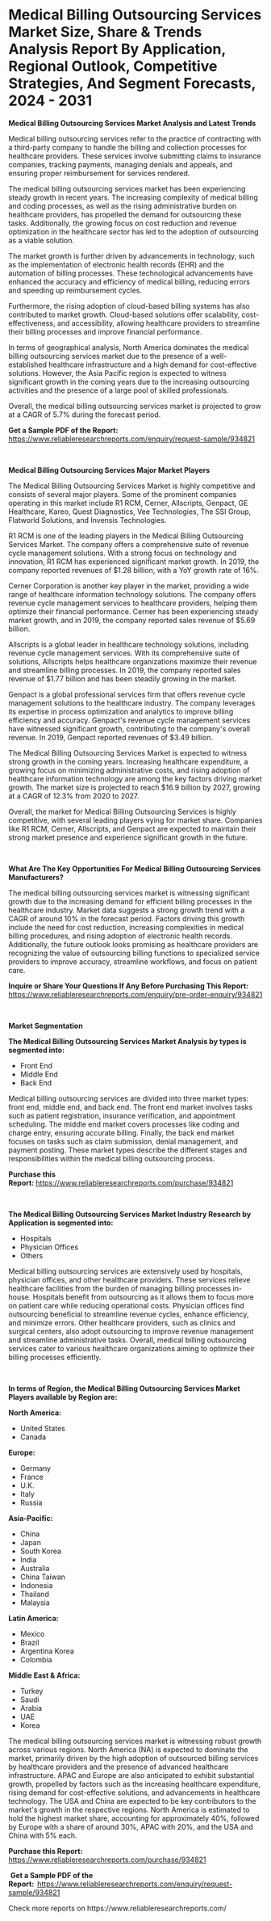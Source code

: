 <p><h1>Medical Billing Outsourcing Services Market Size, Share & Trends Analysis Report By Application, Regional Outlook, Competitive Strategies, And Segment Forecasts, 2024 - 2031</h1></p><p><strong>Medical Billing Outsourcing Services Market Analysis and Latest Trends</strong></p>
<p><p>Medical billing outsourcing services refer to the practice of contracting with a third-party company to handle the billing and collection processes for healthcare providers. These services involve submitting claims to insurance companies, tracking payments, managing denials and appeals, and ensuring proper reimbursement for services rendered.</p><p>The medical billing outsourcing services market has been experiencing steady growth in recent years. The increasing complexity of medical billing and coding processes, as well as the rising administrative burden on healthcare providers, has propelled the demand for outsourcing these tasks. Additionally, the growing focus on cost reduction and revenue optimization in the healthcare sector has led to the adoption of outsourcing as a viable solution.</p><p>The market growth is further driven by advancements in technology, such as the implementation of electronic health records (EHR) and the automation of billing processes. These technological advancements have enhanced the accuracy and efficiency of medical billing, reducing errors and speeding up reimbursement cycles.</p><p>Furthermore, the rising adoption of cloud-based billing systems has also contributed to market growth. Cloud-based solutions offer scalability, cost-effectiveness, and accessibility, allowing healthcare providers to streamline their billing processes and improve financial performance.</p><p>In terms of geographical analysis, North America dominates the medical billing outsourcing services market due to the presence of a well-established healthcare infrastructure and a high demand for cost-effective solutions. However, the Asia Pacific region is expected to witness significant growth in the coming years due to the increasing outsourcing activities and the presence of a large pool of skilled professionals.</p><p>Overall, the medical billing outsourcing services market is projected to grow at a CAGR of 5.7% during the forecast period.</p></p>
<p><strong>Get a Sample PDF of the Report:&nbsp;</strong> <a href="https://www.reliableresearchreports.com/enquiry/request-sample/934821">https://www.reliableresearchreports.com/enquiry/request-sample/934821</a></p>
<p>&nbsp;</p>
<p><strong>Medical Billing Outsourcing Services Major Market Players</strong></p>
<p><p>The Medical Billing Outsourcing Services Market is highly competitive and consists of several major players. Some of the prominent companies operating in this market include R1 RCM, Cerner, Allscripts, Genpact, GE Healthcare, Kareo, Quest Diagnostics, Vee Technologies, The SSI Group, Flatworld Solutions, and Invensis Technologies.</p><p>R1 RCM is one of the leading players in the Medical Billing Outsourcing Services Market. The company offers a comprehensive suite of revenue cycle management solutions. With a strong focus on technology and innovation, R1 RCM has experienced significant market growth. In 2019, the company reported revenues of $1.28 billion, with a YoY growth rate of 16%.</p><p>Cerner Corporation is another key player in the market, providing a wide range of healthcare information technology solutions. The company offers revenue cycle management services to healthcare providers, helping them optimize their financial performance. Cerner has been experiencing steady market growth, and in 2019, the company reported sales revenue of $5.69 billion.</p><p>Allscripts is a global leader in healthcare technology solutions, including revenue cycle management services. With its comprehensive suite of solutions, Allscripts helps healthcare organizations maximize their revenue and streamline billing processes. In 2019, the company reported sales revenue of $1.77 billion and has been steadily growing in the market.</p><p>Genpact is a global professional services firm that offers revenue cycle management solutions to the healthcare industry. The company leverages its expertise in process optimization and analytics to improve billing efficiency and accuracy. Genpact's revenue cycle management services have witnessed significant growth, contributing to the company's overall revenue. In 2019, Genpact reported revenues of $3.49 billion.</p><p>The Medical Billing Outsourcing Services Market is expected to witness strong growth in the coming years. Increasing healthcare expenditure, a growing focus on minimizing administrative costs, and rising adoption of healthcare information technology are among the key factors driving market growth. The market size is projected to reach $16.9 billion by 2027, growing at a CAGR of 12.3% from 2020 to 2027.</p><p>Overall, the market for Medical Billing Outsourcing Services is highly competitive, with several leading players vying for market share. Companies like R1 RCM, Cerner, Allscripts, and Genpact are expected to maintain their strong market presence and experience significant growth in the future.</p></p>
<p>&nbsp;</p>
<p><strong>What Are The Key Opportunities For Medical Billing Outsourcing Services Manufacturers?</strong></p>
<p><p>The medical billing outsourcing services market is witnessing significant growth due to the increasing demand for efficient billing processes in the healthcare industry. Market data suggests a strong growth trend with a CAGR of around 10% in the forecast period. Factors driving this growth include the need for cost reduction, increasing complexities in medical billing procedures, and rising adoption of electronic health records. Additionally, the future outlook looks promising as healthcare providers are recognizing the value of outsourcing billing functions to specialized service providers to improve accuracy, streamline workflows, and focus on patient care.</p></p>
<p><strong>Inquire or Share Your Questions If Any Before Purchasing This Report:</strong> <a href="https://www.reliableresearchreports.com/enquiry/pre-order-enquiry/934821">https://www.reliableresearchreports.com/enquiry/pre-order-enquiry/934821</a></p>
<p>&nbsp;</p>
<p><strong>Market Segmentation</strong></p>
<p><strong>The Medical Billing Outsourcing Services Market Analysis by types is segmented into:</strong></p>
<p><ul><li>Front End</li><li>Middle End</li><li>Back End</li></ul></p>
<p><p>Medical billing outsourcing services are divided into three market types: front end, middle end, and back end. The front end market involves tasks such as patient registration, insurance verification, and appointment scheduling. The middle end market covers processes like coding and charge entry, ensuring accurate billing. Finally, the back end market focuses on tasks such as claim submission, denial management, and payment posting. These market types describe the different stages and responsibilities within the medical billing outsourcing process.</p></p>
<p><strong>Purchase this Report:&nbsp;</strong><a href="https://www.reliableresearchreports.com/purchase/934821">https://www.reliableresearchreports.com/purchase/934821</a></p>
<p>&nbsp;</p>
<p><strong>The Medical Billing Outsourcing Services Market Industry Research by Application is segmented into:</strong></p>
<p><ul><li>Hospitals</li><li>Physician Offices</li><li>Others</li></ul></p>
<p><p>Medical billing outsourcing services are extensively used by hospitals, physician offices, and other healthcare providers. These services relieve healthcare facilities from the burden of managing billing processes in-house. Hospitals benefit from outsourcing as it allows them to focus more on patient care while reducing operational costs. Physician offices find outsourcing beneficial to streamline revenue cycles, enhance efficiency, and minimize errors. Other healthcare providers, such as clinics and surgical centers, also adopt outsourcing to improve revenue management and streamline administrative tasks. Overall, medical billing outsourcing services cater to various healthcare organizations aiming to optimize their billing processes efficiently.</p></p>
<p>&nbsp;</p>
<p><strong>In terms of Region, the Medical Billing Outsourcing Services Market Players available by Region are:</strong></p>
<p>
    <p> <strong> North America: </strong>
        <ul>
            <li>United States</li>
            <li>Canada</li>
        </ul>
        </p> 
    <p> <strong> Europe: </strong>
        <ul>
            <li>Germany</li>
            <li>France</li>
            <li>U.K.</li>
            <li>Italy</li>
            <li>Russia</li>
        </ul>
        </p> 
    <p> <strong> Asia-Pacific: </strong>
        <ul>
            <li>China</li>
            <li>Japan</li>
            <li>South Korea</li>
            <li>India</li>
            <li>Australia</li>
            <li>China Taiwan</li>
            <li>Indonesia</li>
            <li>Thailand</li>
            <li>Malaysia</li>
        </ul>
        </p> 
    <p> <strong> Latin America: </strong>
        <ul>
            <li>Mexico</li>
            <li>Brazil</li>
            <li>Argentina Korea</li>
            <li>Colombia</li>
        </ul>
        </p> 
    <p> <strong> Middle East & Africa: </strong>
        <ul>
            <li>Turkey</li>
            <li>Saudi</li>
            <li>Arabia</li>
            <li>UAE</li>
            <li>Korea</li>
        </ul>
    </p>
    </p>
<p><p>The medical billing outsourcing services market is witnessing robust growth across various regions. North America (NA) is expected to dominate the market, primarily driven by the high adoption of outsourced billing services by healthcare providers and the presence of advanced healthcare infrastructure. APAC and Europe are also anticipated to exhibit substantial growth, propelled by factors such as the increasing healthcare expenditure, rising demand for cost-effective solutions, and advancements in healthcare technology. The USA and China are expected to be key contributors to the market's growth in the respective regions. North America is estimated to hold the highest market share, accounting for approximately 40%, followed by Europe with a share of around 30%, APAC with 20%, and the USA and China with 5% each.</p></p>
<p><strong>Purchase this Report: </strong><a href="https://www.reliableresearchreports.com/purchase/934821">https://www.reliableresearchreports.com/purchase/934821</a></p>
<p>&nbsp;<strong>Get a Sample PDF of the Report:&nbsp;&nbsp;</strong><a href="https://www.reliableresearchreports.com/enquiry/request-sample/934821">https://www.reliableresearchreports.com/enquiry/request-sample/934821</a></p>
<p><strong></strong></p>
<p>Check more reports on https://www.reliableresearchreports.com/</p>